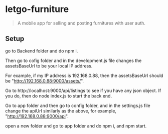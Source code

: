 # letgo-furniture

> A mobile app for selling and posting furnitures with user auth.

## Setup

go to Backend folder and do npm i.

Then go to cofig folder and in the development.js file changes the assetsBaseUrl to be your local IP address.

For example, if my IP address is 192.168.0.88, then the assetsBaseUrl should be "http://192.168.0.88:9000/assets/".

Go to http://localhost:9000/api/listings to see if you have any json object. If you do, then do node index.js to start the back end.

Go to app folder and then go to config folder, and in the settings.js file change the apiUrl similarly as the above, for example, "http://192.168.0.88:9000/api".

open a new folder and go to app folder and do npm i, and npm start.
